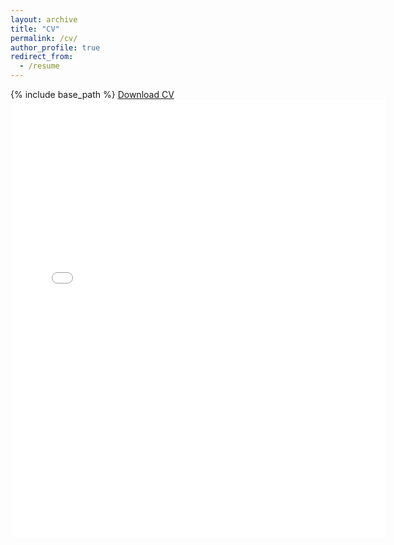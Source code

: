 ```yaml
---
layout: archive
title: "CV"
permalink: /cv/
author_profile: true
redirect_from:
  - /resume
---
```


{% include base_path %}
<a href="{{ site.baseurl }}/files/YimingZhang_resume.pdf" download>Download CV</a>
<embed src="{{ site.baseurl }}/files/YimingZhang_resume.pdf" width="600" height="700" type='application/pdf'>
